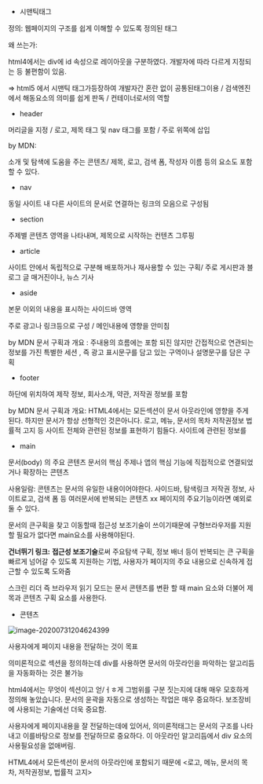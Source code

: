 - 시맨틱태그

정의: 웹페이지의 구조를 쉽게 이해할 수 있도록 정의된 태그

왜 쓰는가: 

html4에서는 div에 id 속성으로 레이아웃을 구분하였다. 개발자에 따라 다르게 지정되는 등 불편함이 있음.

=> html5 에서 시맨틱 태그가등장하여 개발자간 혼란 없이 공통된태그이용 / 검색엔진에서 해동요소의 의미를 쉽게 판독 / 컨테이너로서의 역할

- header

머리글을 지정 / 로고, 제목 태그 및 nav 태그를 포함 / 주로 위쪽에 삽입

by MDN:

소개 및 탐색에 도움을 주는 콘텐츠/ 제목, 로고, 검색 폼, 작성자 이름 등의 요소도 포함할 수 있다.

- nav

동일 사이트 내 다른 사이트의 문서로 연결하는 링크의 모음으로 구성됨



- section

주제별 콘텐츠 영역을 나타내며, 제목으로 시작하는 컨텐츠 그루핑

- article

사이트 안에서 독립적으로 구분해 배포하거나 재사용할 수 있는 구획/ 주로 게시판과 블로그 글 매거진이나, 뉴스 기사

- aside

본문 이외의 내용을 표시하는 사이드바 영역

주로 광고나 링크등으로 구성 / 메인내용에 영향을 안미침

by MDN 문서 구획과 개요 : 주내용의 흐름에는 포함 되진 않지만 간접적으로 연관되는 정보를 가진 특별한 세션 , 즉 광고 표시문구를 담고 있는 구역이나 설명문구를 담은 구획

- footer

하단에 위치하여 제작 정보, 회사소개, 약관, 저작권 정보를 포함

by MDN 문서 구획과 개요: HTML4에서는 모든섹션이 문서 아웃라인에 영향을 주게 된다. 하지만 문서가 항상 선형적인 것은아니다. 로고, 메뉴, 문서의 목차 저작권정보 법률적 고지 등 사이트 전체와 관련된 정보를 표현하기 힘들다. 사이트에 관련된 정보를 

- main

문서(body) 의 주요 콘텐츠 문서의 핵심 주제나 앱의 핵심 기능에 직접적으로 연결되었거나 확장하는 콘텐츠

사용일람: 콘텐츠는 문서의 유일한 내용이어야한다. 사이드바, 탐색링크 저작권 정보, 사이트로고, 검색 폼 등 여러문서에 반복되는 콘텐츠 xx 페이지의 주요기능이라면 예외로 둘 수 있다. 

문서의 큰구획을 찾고 이동할때 접근성 보조기술이 쓰이기때문에 구형브라우저를 지원할 필요가 없다면 main요소를 사용해야된다.

**건너뛰기 링크:** **접근성 보조기술**로써 주요탐색 구획, 정보 배너 등이 반복되는 큰 구획을 빠르게 넘어갈 수 있도록 지원하는 기법, 사용자가 페이지의 주요 내용으로 신속하게 접근할 수 있도록 도와줌

스크린 리더 즉 브라우저 읽기 모드는 문서 콘텐츠를 변환 할 때 main 요소와 더불어 제목과 콘텐츠 구획 요소를 사용한다. 

- 콘텐츠

![image-20200731204624399](C:\Users\Jung\AppData\Roaming\Typora\typora-user-images\image-20200731204624399.png)

사용자에게 페이지 내용을 전달하는 것이 목표

의미론적으로 섹션을 정의하는데 div를 사용하면 문서의 아웃라인을 파악하는 알고리듬을 자동화하는 것은 불가능 

html4에서는 무엇이 섹션이고 얻/ㅓㅎ게 그범위를 구분 짓는지에 대해 매우 모호하게 정의해 놓았습니다. 문서의 윤곽을 자동으로 생성하는 작업은 매우 중요하다. 보조장비에 사용되는 기술에선 더욱 중요함. 

사용자에게 페이지내용을 잘 전달하는데에 있어서, 의미론적태그는 문서의 구조를 나타내고 이를바탕으로 정보를 전달하므로 중요하다.  이 아웃라인 알고리듬에서 div 요소의 사용필요성을 없애버림. 

HTML4에서 모든섹션이 문서의 아웃라인에 포함되기 때문에 <로고, 메뉴, 문서의 목차, 저작권정보, 법률적 고지> 